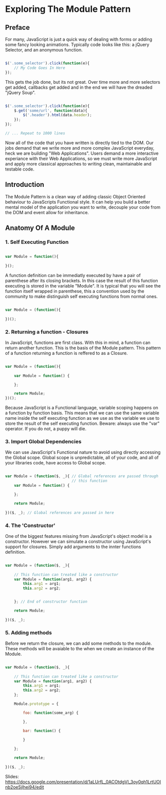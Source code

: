 Exploring The Module Pattern
============================

Preface
-------

For many, JavaScript is just a quick way of dealing with forms or adding some fancy looking animations. Typically code looks like this: a jQuery Selector, and an anonymous function.

```javascript

$('.some_selector').click(function(e){
	// My Code Goes In Here
});

```

This gets the job done, but its not great. Over time more and more selectors get added, callbacks get added and in the end we will have the dreaded "jQuery Soup".

```javascript

$('.some_selector').click(function(e){
	$.get('some/url', function(data){
		$('.header').html(data.header);
	});
});

// ... Repeat to 1000 lines

```

Now all of the code that you have written is directly tied to the DOM. Our jobs demand that we write more and more complex JavaScript everyday, heck we are building "Web Applications". Users demand a more interactive experiance with their Web Applications, so we must write more JavaScript and apply more classical approaches to writing clean, maintainable and testable code.

Introduction
------------

The Module Pattern is a clean way of adding classic Object Oriented behaviour to JavaScripts Functional style. It can help you build a better mental model of the application you want to write, decouple your code from the DOM and event allow for inheritance.

Anatomy Of A Module
-------------------

### 1. Self Executing Function

```javascript

var Module = function(){
	
}();

```

A function definition can be immediatly executed by have a pair of parenthese after its closing brackets. In this case the result of this function executing is stored in the variable "Module". It is typical that you will see the function itself wrapped in parenthese, this a convention used by the community to make distinguish self executing functions from normal ones.

```javascript

var Module = (function(){
	
})();

```

### 2. Returning a function - Closures

In JavaScript, functions are first class. With this in mind, a function can return another function. This is the basis of the Module pattern. This pattern of a function returning a function is reffered to as a Closure.

```javascript

var Module = (function(){
	
	var Module = function() {

	};

	return Module;
})();

```

Because JavaScript is a Functional language, variable scoping happens on a function by function basis. This means that we can use the same variable name inside the self executing function as we use as the variable we use to store the result of the self executing function. Beware: always use the "var" operator. If you do not, a puppy will die.

### 3. Import Global Dependencies

We can use JavaScript's Functional nature to avoid using directly accessing the Global scope. Global scope is unpredictable, all of your code, and all of your libraries code, have access to Global scope. 

```javascript

var Module = (function($, _){ // Global references are passed through 
                              // this function  
	var Module = function() {

	};

	return Module;
	
})($, _); // Global references are passed in here

```

### 4. The 'Constructor'

One of the biggest features missing from JavaScript's object model is a constructor. However we can simulate a constructor using JavaScript's support for closures. Simply add arguments to the innter functions definition.

```javascript

var Module = (function($, _){
	
	// This function can treated like a constructor
	var Module = function(arg1, arg2) {
		this.arg1 = arg1;
		this.arg2 = arg2;


	}; // End of constructor function

	return Module;
	
})($, _); 

```

### 5. Adding methods

Before we return the closure, we can add some methods to the module. These methods will be avaiable to the when we create an instance of the Module.

```javascript

var Module = (function($, _){
	
	// This function can treated like a constructor
	var Module = function(arg1, arg2) {
		this.arg1 = arg1;
		this.arg2 = arg2;
	};

	Module.prototype = {

		foo: function(some_arg) {

		},

		bar: function() {
			
		}

	};

	return Module;
	
})($, _); 

```




Slides: https://docs.google.com/presentation/d/1aLUrfL_0ACOtdgVI_3oy0qh1LrtUOInb2oeSjlhei94/edit